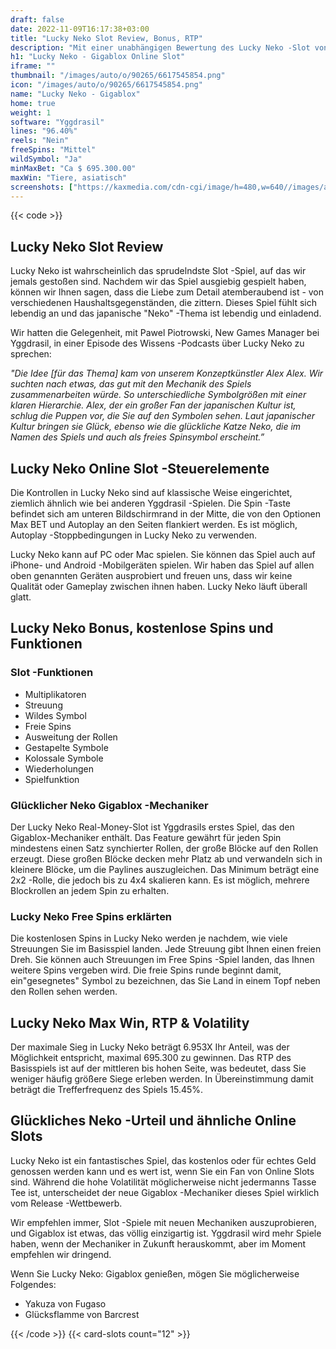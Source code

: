 ```yaml
---
draft: false
date: 2022-11-09T16:17:38+03:00
title: "Lucky Neko Slot Review, Bonus, RTP"
description: "Mit einer unabhängigen Bewertung des Lucky Neko -Slot von Yggdrasil können Sie kostenlos oder echtes Geld spielen und hier einen Bonus erhalten."
h1: "Lucky Neko - Gigablox Online Slot"
iframe: ""
thumbnail: "/images/auto/o/90265/6617545854.png"
icon: "/images/auto/o/90265/6617545854.png"
name: "Lucky Neko - Gigablox"
home: true
weight: 1
software: "Yggdrasil"
lines: "96.40%"
reels: "Nein"
freeSpins: "Mittel"
wildSymbol: "Ja"
minMaxBet: "Ca $ 695.300.00"
maxWin: "Tiere, asiatisch"
screenshots: ["https://kaxmedia.com/cdn-cgi/image/h=480,w=640//images/auto/o/90270/bdbf7a8aa9.PNG"]
---
```


{{< code >}}<h2>Lucky Neko Slot Review</h2><p>Lucky Neko ist wahrscheinlich das sprudelndste Slot -Spiel, auf das wir jemals gestoßen sind. Nachdem wir das Spiel ausgiebig gespielt haben, können wir Ihnen sagen, dass die Liebe zum Detail atemberaubend ist - von verschiedenen Haushaltsgegenständen, die zittern. Dieses Spiel fühlt sich lebendig an und das japanische "Neko" -Thema ist lebendig und einladend.</p><p>Wir hatten die Gelegenheit, mit Pawel Piotrowski, New Games Manager bei Yggdrasil, in einer Episode des Wissens -Podcasts über Lucky Neko zu sprechen:</p><p><em>"Die Idee [für das Thema] kam von unserem Konzeptkünstler Alex Alex. Wir suchten nach etwas, das gut mit den Mechanik des Spiels zusammenarbeiten würde. So unterschiedliche Symbolgrößen mit einer klaren Hierarchie. Alex, der ein großer Fan der japanischen Kultur ist, schlug die Puppen vor, die Sie auf den Symbolen sehen. Laut japanischer Kultur bringen sie Glück, ebenso wie die glückliche Katze Neko, die im Namen des Spiels und auch als freies Spinsymbol erscheint.”</em></p><h2>Lucky Neko Online Slot -Steuerelemente</h2><p>Die Kontrollen in Lucky Neko sind auf klassische Weise eingerichtet, ziemlich ähnlich wie bei anderen Yggdrasil -Spielen. Die Spin -Taste befindet sich am unteren Bildschirmrand in der Mitte, die von den Optionen Max BET und Autoplay an den Seiten flankiert werden. Es ist möglich, Autoplay -Stoppbedingungen in Lucky Neko zu verwenden.</p><p>Lucky Neko kann auf PC oder Mac spielen. Sie können das Spiel auch auf iPhone- und Android -Mobilgeräten spielen. Wir haben das Spiel auf allen oben genannten Geräten ausprobiert und freuen uns, dass wir keine Qualität oder Gameplay zwischen ihnen haben. Lucky Neko läuft überall glatt.</p><h2>Lucky Neko Bonus, kostenlose Spins und Funktionen</h2><h3>
Slot -Funktionen</h3><ul>
<li></span>
Multiplikatoren</li>
<li></span>
Streuung</li>
<li></span>
Wildes Symbol</li>
<li></span>
Freie Spins</li>
<li></span>
Ausweitung der Rollen</li>
<li></span>
Gestapelte Symbole</li>
<li></span>
Kolossale Symbole</li>
<li></span>
Wiederholungen</li>
<li></span>
Spielfunktion</li></ul><h3>Glücklicher Neko Gigablox -Mechaniker</h3><p>Der Lucky Neko Real-Money-Slot ist Yggdrasils erstes Spiel, das den Gigablox-Mechaniker enthält. Das Feature gewährt für jeden Spin mindestens einen Satz synchierter Rollen, der große Blöcke auf den Rollen erzeugt. Diese großen Blöcke decken mehr Platz ab und verwandeln sich in kleinere Blöcke, um die Paylines auszugleichen. Das Minimum beträgt eine 2x2 -Rolle, die jedoch bis zu 4x4 skalieren kann. Es ist möglich, mehrere Blockrollen an jedem Spin zu erhalten.</p><h3>Lucky Neko Free Spins erklärten</h3><p>Die kostenlosen Spins in Lucky Neko werden je nachdem, wie viele Streuungen Sie im Basisspiel landen. Jede Streuung gibt Ihnen einen freien Dreh. Sie können auch Streuungen im Free Spins -Spiel landen, das Ihnen weitere Spins vergeben wird. Die freie Spins runde beginnt damit, ein"gesegnetes" Symbol zu bezeichnen, das Sie Land in einem Topf neben den Rollen sehen werden.</p><h2>Lucky Neko Max Win, RTP & Volatility</h2><p>Der maximale Sieg in Lucky Neko beträgt 6.953X Ihr Anteil, was der Möglichkeit entspricht, maximal 695.300 zu gewinnen. Das RTP des Basisspiels ist auf der mittleren bis hohen Seite, was bedeutet, dass Sie weniger häufig größere Siege erleben werden. In Übereinstimmung damit beträgt die Trefferfrequenz des Spiels 15.45%.</p><h2>Glückliches Neko -Urteil und ähnliche Online Slots</h2><p>Lucky Neko ist ein fantastisches Spiel, das kostenlos oder für echtes Geld genossen werden kann und es wert ist, wenn Sie ein Fan von Online Slots sind. Während die hohe Volatilität möglicherweise nicht jedermanns Tasse Tee ist, unterscheidet der neue Gigablox -Mechaniker dieses Spiel wirklich vom Release -Wettbewerb.</p><p>Wir empfehlen immer, Slot -Spiele mit neuen Mechaniken auszuprobieren, und Gigablox ist etwas, das völlig einzigartig ist. Yggdrasil wird mehr Spiele haben, wenn der Mechaniker in Zukunft herauskommt, aber im Moment empfehlen wir dringend.</p><p>Wenn Sie Lucky Neko: Gigablox genießen, mögen Sie möglicherweise Folgendes:</p><ul><li>Yakuza von Fugaso</li><li>Glücksflamme von Barcrest</li></ul>{{< /code >}}
 {{< card-slots count="12" >}}